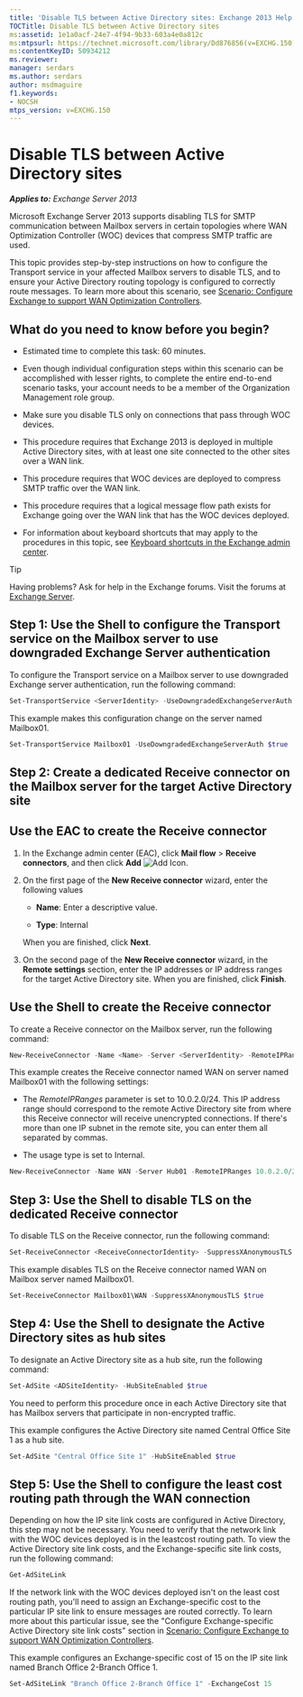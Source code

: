 ```yaml
---
title: 'Disable TLS between Active Directory sites: Exchange 2013 Help'
TOCTitle: Disable TLS between Active Directory sites
ms:assetid: 1e1a0acf-24e7-4f94-9b33-603a4e0a812c
ms:mtpsurl: https://technet.microsoft.com/library/Dd876856(v=EXCHG.150)
ms:contentKeyID: 50934212
ms.reviewer: 
manager: serdars
ms.author: serdars
author: msdmaguire
f1.keywords:
- NOCSH
mtps_version: v=EXCHG.150
---
```


# Disable TLS between Active Directory sites

_**Applies to:** Exchange Server 2013_

Microsoft Exchange Server 2013 supports disabling TLS for SMTP communication between Mailbox servers in certain topologies where WAN Optimization Controller (WOC) devices that compress SMTP traffic are used.

This topic provides step-by-step instructions on how to configure the Transport service in your affected Mailbox servers to disable TLS, and to ensure your Active Directory routing topology is configured to correctly route messages. To learn more about this scenario, see [Scenario: Configure Exchange to support WAN Optimization Controllers](scenario-configure-exchange-to-support-wan-optimization-controllers-exchange-2013-help.md).

## What do you need to know before you begin?

- Estimated time to complete this task: 60 minutes.

- Even though individual configuration steps within this scenario can be accomplished with lesser rights, to complete the entire end-to-end scenario tasks, your account needs to be a member of the Organization Management role group.

- Make sure you disable TLS only on connections that pass through WOC devices.

- This procedure requires that Exchange 2013 is deployed in multiple Active Directory sites, with at least one site connected to the other sites over a WAN link.

- This procedure requires that WOC devices are deployed to compress SMTP traffic over the WAN link.

- This procedure requires that a logical message flow path exists for Exchange going over the WAN link that has the WOC devices deployed.

- For information about keyboard shortcuts that may apply to the procedures in this topic, see [Keyboard shortcuts in the Exchange admin center](keyboard-shortcuts-in-the-exchange-admin-center-2013-help.md).

> [!TIP]
> Having problems? Ask for help in the Exchange forums. Visit the forums at [Exchange Server](https://social.technet.microsoft.com/forums/office/home?category=exchangeserver).

## Step 1: Use the Shell to configure the Transport service on the Mailbox server to use downgraded Exchange Server authentication

To configure the Transport service on a Mailbox server to use downgraded Exchange server authentication, run the following command:

```powershell
Set-TransportService <ServerIdentity> -UseDowngradedExchangeServerAuth $true
```

This example makes this configuration change on the server named Mailbox01.

```powershell
Set-TransportService Mailbox01 -UseDowngradedExchangeServerAuth $true
```

## Step 2: Create a dedicated Receive connector on the Mailbox server for the target Active Directory site

## Use the EAC to create the Receive connector

1. In the Exchange admin center (EAC), click **Mail flow** \> **Receive connectors**, and then click **Add** ![Add Icon](images/JJ218640.c1e75329-d6d7-4073-a27d-498590bbb558(EXCHG.150).gif "Add Icon").

2. On the first page of the **New Receive connector** wizard, enter the following values

   - **Name**: Enter a descriptive value.

   - **Type**: Internal

    When you are finished, click **Next**.

3. On the second page of the **New Receive connector** wizard, in the **Remote settings** section, enter the IP addresses or IP address ranges for the target Active Directory site. When you are finished, click **Finish**.

## Use the Shell to create the Receive connector

To create a Receive connector on the Mailbox server, run the following command:

```powershell
New-ReceiveConnector -Name <Name> -Server <ServerIdentity> -RemoteIPRanges <IPAddressRange> -Internal
```

This example creates the Receive connector named WAN on server named Mailbox01 with the following settings:

- The *RemoteIPRanges* parameter is set to 10.0.2.0/24. This IP address range should correspond to the remote Active Directory site from where this Receive connector will receive unencrypted connections. If there's more than one IP subnet in the remote site, you can enter them all separated by commas.

- The usage type is set to Internal.

```powershell
New-ReceiveConnector -Name WAN -Server Hub01 -RemoteIPRanges 10.0.2.0/24 -Internal
```

## Step 3: Use the Shell to disable TLS on the dedicated Receive connector

To disable TLS on the Receive connector, run the following command:

```powershell
Set-ReceiveConnector <ReceiveConnectorIdentity> -SuppressXAnonymousTLS $true
```

This example disables TLS on the Receive connector named WAN on Mailbox server named Mailbox01.

```powershell
Set-ReceiveConnector Mailbox01\WAN -SuppressXAnonymousTLS $true
```

## Step 4: Use the Shell to designate the Active Directory sites as hub sites

To designate an Active Directory site as a hub site, run the following command:

```powershell
Set-AdSite <ADSiteIdentity> -HubSiteEnabled $true
```

You need to perform this procedure once in each Active Directory site that has Mailbox servers that participate in non-encrypted traffic.

This example configures the Active Directory site named Central Office Site 1 as a hub site.

```powershell
Set-AdSite "Central Office Site 1" -HubSiteEnabled $true
```

## Step 5: Use the Shell to configure the least cost routing path through the WAN connection

Depending on how the IP site link costs are configured in Active Directory, this step may not be necessary. You need to verify that the network link with the WOC devices deployed is in the leastcost routing path. To view the Active Directory site link costs, and the Exchange-specific site link costs, run the following command:

```powershell
Get-AdSiteLink
```

If the network link with the WOC devices deployed isn't on the least cost routing path, you'll need to assign an Exchange-specific cost to the particular IP site link to ensure messages are routed correctly. To learn more about this particular issue, see the "Configure Exchange-specific Active Directory site link costs" section in [Scenario: Configure Exchange to support WAN Optimization Controllers](scenario-configure-exchange-to-support-wan-optimization-controllers-exchange-2013-help.md).

This example configures an Exchange-specific cost of 15 on the IP site link named Branch Office 2-Branch Office 1.

```powershell
Set-AdSiteLink "Branch Office 2-Branch Office 1" -ExchangeCost 15
```
